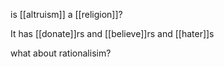 is [[altruism]] a [[religion]]?

It has [[donate]]rs and [[believe]]rs and [[hater]]s

what about rationalisim?